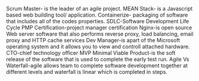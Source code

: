Scrum Master- is the leader of an agile project.
MEAN Stack- is a Javascript based web building tool/ application. 
Containerize- packaging of software that includes all of the codes properties.
SDLC-Software Development Life Cycle
PMP Certification-project manager certification 
Nginx-is open source Web server software that also performs reverse proxy, load balancing, email proxy and HTTP cache services
Dev Manager-is apart of the Microsoft operating system and it allows you to view and controll attached hardware.
CTO-chief technology officer
MVP Minimal Viable Product-is the soft release of the software that is used to complete the early test run.
Agile Vs Waterfall-agile allows team to complete software development together at different levels and waterfall is linear which is completed in steps.